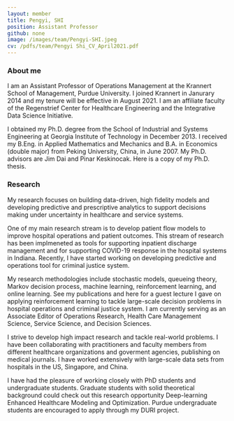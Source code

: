 ```yaml
---
layout: member
title: Pengyi, SHI
position: Assistant Professor
github: none
image: /images/team/Pengyi-SHI.jpeg
cv: /pdfs/team/Pengyi Shi_CV_April2021.pdf
---
```


### About me
I am an Assistant Professor of Operations Management at the Krannert School of Management, Purdue University. I joined Krannert in Janurary 2014 and my tenure will be effective in August 2021. I am an affiliate faculty of the Regenstrief Center for Healthcare Engineering and the Integrative Data Science Initiative.

I obtained my Ph.D. degree from the School of Industrial and Systems Engineering at Georgia Institute of Technology in December 2013. I received my B.Eng. in Applied Mathematics and Mechanics and B.A. in Economics (double major) from Peking University, China, in June 2007. My Ph.D. advisors are Jim Dai and Pinar Keskinocak. Here is a copy of my Ph.D. thesis.

### Research
My research focuses on building data-driven, high fidelity models and developing predictive and prescriptive analytics to support decisions making under uncertainty in healthcare and service systems.

One of my main research stream is to develop patient flow models to improve hospital operations and patient outcomes. This stream of research has been implmeneted as tools for supporting inpatient discharge management and for supporting COVID-19 response in the hospital systems in Indiana. Recently, I have started working on developing predictive and operations tool for criminal justice system.

My research methodologies include stochastic models, queueing theory, Markov decision process, machine learning, reinforcement learning, and online learning. See my publications and here for a guest lecture I gave on applying reinforcement learning to tackle large-scale decision problems in hospital operations and criminal justice system. I am currently serving as an Associate Editor of Operations Research, Health Care Management Science, Service Science, and Decision Sciences.

I strive to develop high impact research and tackle real-world problems. I have been collaborating with practitioners and faculty members from different healthcare organizations and goverment agencies, publishing on medical journals. I have worked extensively with large-scale data sets from hospitals in the US, Singapore, and China.

I have had the pleasure of working closely with PhD students and undergraduate students. Graduate students with solid theoretical background could check out this research opportunity Deep-learning Enhanced Healthcare Modeling and Optimization. Purdue undergraduate students are encouraged to apply through my DURI project.
